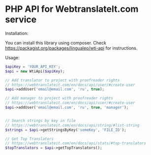 PHP API for WebtranslateIt.com service
=================

Installation:

You can install this library using composer. Check https://packagist.org/packages/lingualeo/wti-api for instructions.

Usage:
```php
$apiKey = 'YOUR_API_KEY';
$api = new WtiApi($apiKey);

// Add translator to project with proofreader rights
// https://webtranslateit.com/en/docs/api/user/#create-user
$api->addUser('email@email.com', 'ru', true);

// Add manager to project with proofreader rights
// https://webtranslateit.com/en/docs/api/user/#create-user
$api->addUser('email@email.com', 'ru', true, 'manager');


// Search strings by key in file
// https://webtranslateit.com/en/docs/api/string/#list-string
$strings = $api->getStringsByKey('someKey', 'FILE_ID');

// Get Top Translators
// https://webtranslateit.com/en/docs/api/stats/#top-translators
$topTranslators = $api->getTopTranslators();
```
